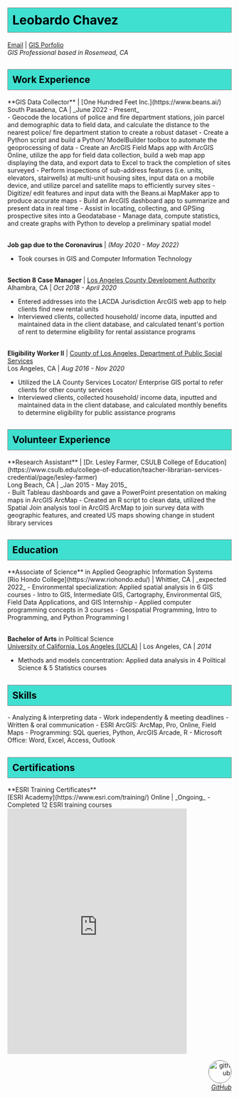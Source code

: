 <style>
img {
border-radius: 50%;
border: 1px ridge gray;}
.shade {
  border: 1px ridge gray;
  background-color: turquoise;
  color: black;
  padding: 10px;
}
</style>

<h1 class="shade">Leobardo Chavez</h1>

[Email](mailto:chavezleobardo@hotmail.com) | [GIS Porfolio](https://chavezleobardo.wixsite.com/portfolio/) <br>
_GIS Professional based in Rosemead, CA_ 

<h2 class="shade">Work Experience</h2>
**GIS Data Collector** | [One Hundred Feet Inc.](https://www.beans.ai/) <br> 
South Pasadena, CA | _June 2022 - Present_ <br>
  - Geocode the locations of police and fire department stations, join parcel and demographic data to field data, and calculate the distance to the nearest police/ fire department station to create a robust dataset
  - Create a Python script and build a Python/ ModelBuilder toolbox to automate the geoprocessing of data
  - Create an ArcGIS Field Maps app with ArcGIS Online, utilize the app for field data collection, build a web map app displaying the data, and export data to Excel to track the completion of sites surveyed
  - Perform inspections of sub-address features (i.e. units, elevators, stairwells) at multi-unit housing sites, input data on a mobile device, and utilize parcel and satellite maps to efficiently survey sites
  - Digitize/ edit features and input data with the Beans.ai MapMaker app to produce accurate maps
  - Build an ArcGIS dashboard app to summarize and present data in real time  
  - Assist in locating, collecting, and GPSing prospective sites into a Geodatabase
  - Manage data, compute statistics, and create graphs with Python to develop a preliminary spatial model
  <br><br>  

**Job gap due to the Coronavirus** | _(May 2020 - May 2022)_ <br>
  - Took courses in GIS and Computer Information Technology
  <br><br>

**Section 8 Case Manager** | [Los Angeles County Development Authority](https://www.lacda.org/) <br> 
Alhambra, CA | _Oct 2018 - April 2020_ <br>
  - Entered addresses into the LACDA Jurisdiction ArcGIS web app to help clients find new rental units
  - Interviewed clients, collected household/ income data, inputted and maintained data in the client database, and calculated tenant's portion of rent to determine eligibility for rental assistance programs
  <br><br>

**Eligibility Worker II** | [County of Los Angeles, Department of Public Social Services](https://dpss.lacounty.gov/en.html) <br> 
Los Angeles, CA | _Aug 2016 - Nov 2020_ <br>
  - Utilized the LA County Services Locator/ Enterprise GIS portal to refer clients for other county services
  - Interviewed clients, collected household/ income data, inputted and maintained data in the client database, and calculated monthly benefits to determine eligibility for public assistance programs

<h2 class="shade">Volunteer Experience</h2>
**Research Assistant** | [Dr. Lesley Farmer, CSULB College of Education](https://www.csulb.edu/college-of-education/teacher-librarian-services-credential/page/lesley-farmer) <br> 
Long Beach, CA | _Jan 2015 - May 2015_ <br>
  - Built Tableau dashboards and gave a PowerPoint presentation on making maps in ArcGIS ArcMap 
  - Created an R script to clean data, utilized the Spatial Join analysis tool in ArcGIS ArcMap to join survey data with geographic features, and created US maps showing change in student library services

<h2 class="shade">Education</h2>
**Associate of Science** in Applied Geographic Information Systems <br>
[Rio Hondo College](https://www.riohondo.edu/) | Whittier, CA | _expected 2022_
  - Environmental specialization: Applied spatial analysis in 6 GIS courses
    - Intro to GIS, Intermediate GIS, Cartography, Environmental GIS, Field Data Applications, and GIS Internship
  - Applied computer programming concepts in 3 courses
    - Geospatial Programming, Intro to Programming, and Python Programming I 
  <br><br>

**Bachelor of Arts** in Political Science <br>
[University of California, Los Angeles (UCLA)](https://www.ucla.edu/) | Los Angeles, CA | _2014_ 
  - Methods and models concentration: Applied data analysis in 4 Political Science & 5 Statistics courses

<h2 class="shade">Skills</h2>
- Analyzing & interpreting data 
- Work independently & meeting deadlines 
- Written & oral communication        
- ESRI ArcGIS: ArcMap, Pro, Online, Field Maps 
- Programming: SQL queries, Python, ArcGIS Arcade, R
- Microsoft Office: Word, Excel, Access, Outlook 

<h2 class="shade">Certifications</h2>
**ESRI Training Certificates** <br>
[ESRI Academy](https://www.esri.com/training/) Online | _Ongoing_
 - Completed 12 ESRI training courses
<iframe width="80%" height="550" src="https://datastudio.google.com/embed/reporting/fb3f8c62-e8da-41bf-ac34-2a70012fd5b0/page/jqp5C" frameborder="0" style="border:0" allowfullscreen></iframe>

<p align="right">
  <a href="https://github.com/geo-leo/">
  <img src="https://avatars.githubusercontent.com/u/116207556?v=4" alt="github" style="width:50px; height:50px;"/> 
  <br> <i>GitHub</i> </a>
</p> 
